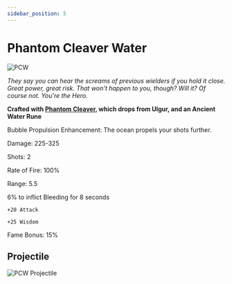```yaml
---
sidebar_position: 5
---
```


# Phantom Cleaver Water

![PCW](https://vwiki.valorserver.com/api/item/picture/phantom%20cleaver%20water)

<i>They say you can hear the screams of previous wielders if you hold it close. Great power, great risk. That won't happen to you, though? Will it? Of course not. You're the Hero.</i>

**Crafted with [Phantom Cleaver](https://wiki-test.valorserver.com/docs/items/weapons/katanas/ars/phantom_cleaver), which drops from Ulgur, and an Ancient Water Rune**

Bubble Propulsion Enhancement: The ocean propels your shots further.

Damage: 225-325

Shots: 2

Rate of Fire: 100%

Range: 5.5

6% to inflict Bleeding for 8 seconds

    +20 Attack
    
    +25 Wisdom
    
Fame Bonus: 15%

## Projectile

![PCW Projectile](https://cdn.discordapp.com/attachments/948448304574910534/948449506775691274/unknown.png)
